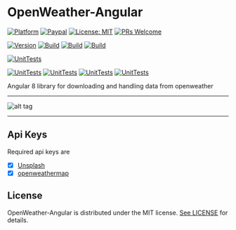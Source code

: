 # OpenWeather-Angular

[![Platform](https://img.shields.io/badge/platform-Angular-blue.svg)](https://angular.io/)
[![Paypal](https://img.shields.io/badge/paypal-donate-blue.svg)](https://www.paypal.me/GuepardoApps)
[![License: MIT](https://img.shields.io/badge/License-MIT-blue.svg)](https://opensource.org/licenses/MIT)
[![PRs Welcome](https://img.shields.io/badge/PRs-welcome-brightgreen.svg)](http://makeapullrequest.com)

[![Version](https://img.shields.io/badge/version-v0.8.0-green.svg)](src)
[![Build](https://img.shields.io/badge/build-successful-green.svg)](src)
[![Build](https://img.shields.io/badge/lint-successful-green.svg)](src)
[![Build](https://img.shields.io/badge/sasslint-successful-green.svg)](src)

[![UnitTests](https://img.shields.io/badge/UnitTests-successful-green.svg)](src)

[![UnitTests](https://img.shields.io/badge/Statements-91-green.svg)](src)
[![UnitTests](https://img.shields.io/badge/Branch-72-yellow.svg)](src)
[![UnitTests](https://img.shields.io/badge/Functions-83-green.svg)](src)
[![UnitTests](https://img.shields.io/badge/Line-92-green.svg)](src)

Angular 8 library for downloading and handling data from openweather

---

![alt tag](screenshots/img001.png)

---

## Api Keys

Required api keys are

- [x] [Unsplash](https://unsplash.com/)
- [x] [openweathermap](https://openweathermap.org/)

## License

OpenWeather-Angular is distributed under the MIT license. [See LICENSE](LICENSE.md) for details.
